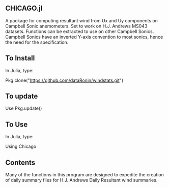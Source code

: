 CHICAGO.jl
------------

A package for computing resultant wind from Ux and Uy components on Campbell Sonic anemometers. Set to work on H.J. Andrews MS043 datasets. Functions can be extracted to use on other Campbell Sonics. Campbell Sonics have an inverted Y-axis convention to most sonics, hence the need for the specification.


To Install  
-------

In Julia, type:

Pkg.clone("https://github.com/dataRonin/windstats.git")


To update
---------

Use Pkg.update()

To Use
-------

In Julia, type:

Using Chicago

Contents
---------

Many of the functions in this program are designed to expedite the creation of daily summary files for H.J. Andrews Daily Resultant wind summaries.

